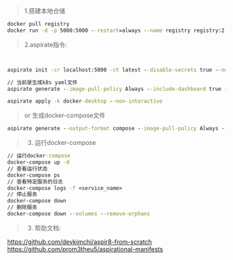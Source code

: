 ﻿> 1.搭建本地仓储
```cmd
docker pull registry
docker run -d -p 5000:5000 --restart=always --name registry registry:2
```

> 2.aspirate指令:
```cmd


aspirate init -cr localhost:5000 -ct latest --disable-secrets true --non-interactive

// 当前是生成k8s yaml文件
aspirate generate --image-pull-policy Always --include-dashboard true --disable-secrets true --non-interactive

aspirate apply -k docker-desktop --non-interactive


```

> or 生成docker-compose文件
```cmd
aspirate generate --output-format compose --image-pull-policy Always --include-dashboard true --disable-secrets true --non-interactive
```


> 3. 运行docker-compose
```cmd
// 运行docker-compose
docker-compose up -d
// 查看运行状态
docker-compose ps
// 查看特定服务的日志
docker-compose logs -f <service_name>
// 停止服务
docker-compose down
// 删除服务
docker-compose down --volumes --remove-orphans

```


> 3. 帮助文档:

https://github.com/devkimchi/aspir8-from-scratch
https://github.com/prom3theu5/aspirational-manifests
